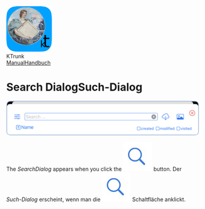 <div class="logoRow">
  <div class="logoColumn logoColumnLeft">
    <img src="./../logo120.png">
  </div>
  <div class="logoColumn logoColumnRight">
    <div class="vCentered">
      <div class="logoTitle">KTrunk</div>
      <div class="logoTitle"><a href="./../Manual.html"><span class="en">Manual</span><span class="de">Handbuch</span></a></div>
    </div>
  </div>
</div>
<h1>
  <span class="en">Search Dialog</span><span class="de">Such-Dialog</span>
</h1>
<img src="SearchDialog.jpg" style="border: 2px solid #B0C4DE; border-radius: 10px;">
<p>
  <span class="en">The <i>SearchDialog</i> appears when you click the <img src="buttons/search.jpg" class="appButton"> button.</span>
  <span class="de">Der <i>Such-Dialog</i> erscheint, wenn man die <img src="buttons/search.jpg" class="appButton"> Schaltfläche anklickt.</span>
</p>
